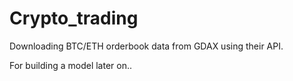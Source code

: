 # Crypto_trading

Downloading BTC/ETH orderbook data from GDAX using their API.

For building a model later on..
